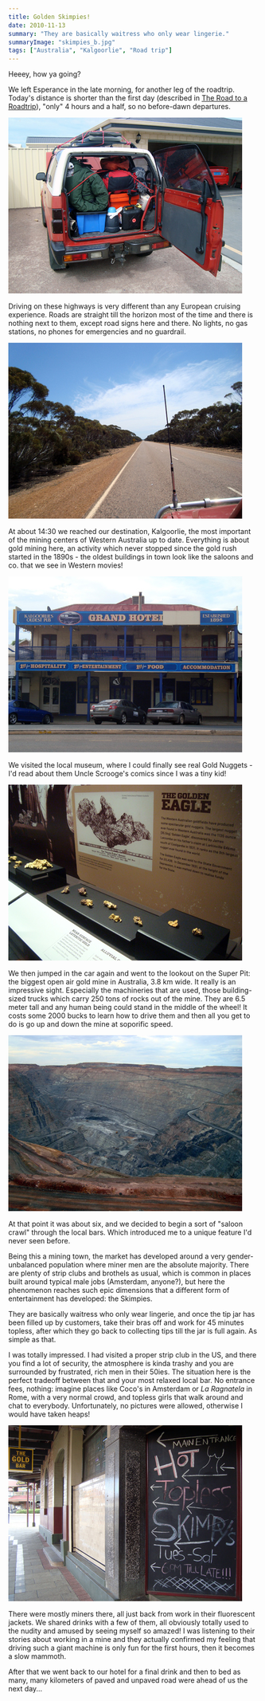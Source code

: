```yaml
---
title: Golden Skimpies!
date: 2010-11-13
summary: "They are basically waitress who only wear lingerie."
summaryImage: "skimpies_b.jpg"
tags: ["Australia", "Kalgoorlie", "Road trip"]
---
```


Heeey, how ya going?

We left Esperance in the late morning, for another leg of the roadtrip. Today's distance is shorter than the first day (described in [The Road to a Roadtrip](http://ticofab.io/travel/2010-11-12-the_road_to_a_roadtrip)), "only" 4 hours and a half, so no before-dawn departures.

![](fez_b.jpg)

Driving on these highways is very different than any European cruising experience. Roads are straight till the horizon most of the time and there is nothing next to them, except road signs here and there. No lights, no gas stations, no phones for emergencies and no guardrail.

![](roadpic_b.jpg)

At about 14:30 we reached our destination, Kalgoorlie, the most important of the mining centers of Western Australia up to date. Everything is about gold mining here, an activity which never stopped since the gold rush started in the 1890s - the oldest buildings in town look like the saloons and co. that we see in Western movies!

![](grandhotel_b.jpg)

We visited the local museum, where I could finally see real Gold Nuggets - I'd read about them Uncle Scrooge's comics since I was a tiny kid!

![](pepite_b.jpg)

We then jumped in the car again and went to the lookout on the Super Pit: the biggest open air gold mine in Australia, 3.8 km wide. It really is an impressive sight. Especially the machineries that are used, those building-sized trucks which carry 250 tons of rocks out of the mine. They are 6.5 meter tall and any human being could stand in the middle of the wheel! It costs some 2000 bucks to learn how to drive them and then all you get to do is go up and down the mine at soporific speed.

![](superpit_b.jpg)

At that point it was about six, and we decided to begin a sort of "saloon crawl" through the local bars. Which introduced me to a unique feature I'd never seen before.

Being this a mining town, the market has developed around a very gender-unbalanced population where miner men are the absolute majority. There are plenty of strip clubs and brothels as usual, which is common in places built around typical male jobs (Amsterdam, anyone?), but here the phenomenon reaches such epic dimensions that a different form of entertainment has developed: the Skimpies.

They are basically waitress who only wear lingerie, and once the tip jar has been filled up by customers, take their bras off and work for 45 minutes topless, after which they go back to collecting tips till the jar is full again. As simple as that.

I was totally impressed. I had visited a proper strip club in the US, and there you find a lot of security, the atmosphere is kinda trashy and you are surrounded by frustrated, rich men in their 50ies. The situation here is the perfect tradeoff between that and your most relaxed local bar. No entrance fees, nothing: imagine places like Coco's in Amsterdam or _La Ragnatela_ in Rome, with a very normal crowd, and topless girls that walk around and chat to everybody. Unfortunately, no pictures were allowed, otherwise I would have taken heaps!

![](skimpies_b.jpg)

There were mostly miners there, all just back from work in their fluorescent jackets. We shared drinks with a few of them, all obviously totally used to the nudity and amused by seeing myself so amazed! I was listening to their stories about working in a mine and they actually confirmed my feeling that driving such a giant machine is only fun for the first hours, then it becomes a slow mammoth.

After that we went back to our hotel for a final drink and then to bed as many, many kilometers of paved and unpaved road were ahead of us the next day...